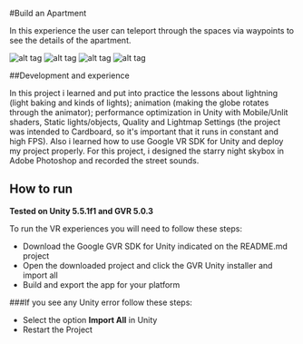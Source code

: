 #Build an Apartment

In this experience the user can teleport through the spaces via waypoints to see the details of the apartment.

![alt tag](https://github.com/devreis/Udacity-VRDeveloper/blob/master/Build%20an%20Apartment/Screenshots/DoorView.png?raw=true)
![alt tag](https://github.com/devreis/Udacity-VRDeveloper/blob/master/Build%20an%20Apartment/Screenshots/Globeview.png?raw=true)
![alt tag](https://github.com/devreis/Udacity-VRDeveloper/blob/master/Build%20an%20Apartment/Screenshots/KitchenView.png?raw=true)
![alt tag](https://github.com/devreis/Udacity-VRDeveloper/blob/master/Build%20an%20Apartment/Screenshots/RoomView.png?raw=true)



##Development and experience

In this project i learned and put into practice the lessons about lightning (light baking and kinds of lights); animation (making the globe rotates through the animator); performance optimization in Unity with Mobile/Unlit shaders, Static lights/objects, Quality and Lightmap Settings (the project was intended to Cardboard, so it's important that it runs in constant and high FPS).  Also i learned how to use Google VR SDK for Unity and deploy my project properly.
For this project, i designed the starry night skybox in Adobe Photoshop and recorded the street sounds.

## How to run

**Tested on Unity 5.5.1f1 and GVR 5.0.3**

To run the VR experiences you will need to follow these steps:

- Download the Google GVR SDK for Unity indicated on the README.md project 
- Open the downloaded project and click the GVR Unity installer and import all
- Build and export the app for your platform 

###If you see any Unity error follow these steps:

- Select the option **Import All** in Unity
- Restart the Project

